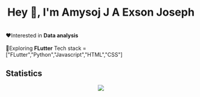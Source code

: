 <h1 align="center">Hey 👋, I'm Amysoj J A Exson Joseph</h1>
<br>
❤️Interested in <b>Data analysis</b><br><br>
🔎Exploring <b>FLutter</b>
Tech stack = ["FLutter","Python","Javascript","HTML","CSS"]
<br>
<h2>Statistics</h2>
<p align="center">
  <img src="https://github-readme-stats.vercel.app/api/top-langs/?username=exson6969&layout=compact"/>
</p>
